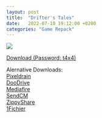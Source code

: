 ```yaml
---
layout: post
title:  "Drifter's Tales"
date:   2022-07-10 19:12:00 +0200
categories: "Game Repack"
---
```

<img src="https://i2.imageban.ru/out/2022/07/23/b75efddf9c1e167a28f6e37015359a0c.webp"/> <br>

<a href="https://0a0bin.klowdee.host/?070e406f6c664851#5crf5SnkNVzC2PMaW9EDHDE1otSENTCQnbp2yujHUAA5">Download (Password: t4x4)</a> <br>

<p> Alernative Downloads: <br>
<a href="https://pixeldrain.com/u/M4tQEtWM">Pixeldrain</a> <br>
<a href="https://doodrive.com/f/j2m7eo">DooDrive</a> <br>
<a href="https://www.mediafire.com/file/67gra1xkcqthwz3/Drifter%2527s_Tales_%255B-tARA_Repack%255D.zip/file">Mediafire</a> <br>
<a href="https://send.cm/2ywuc5lmbl8e">SendCM</a> <br>
<a href="https://www57.zippyshare.com/v/6LFNl4bZ/file.html">ZippyShare</a> <br>
<a href="https://1fichier.com/?10unhbhrlia1q5pbd5ue">1Fichier</a> <br>
